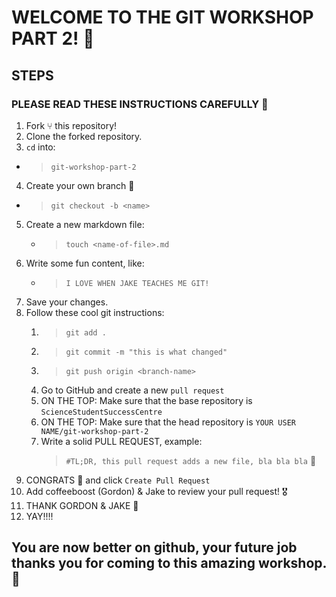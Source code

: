 # WELCOME TO THE GIT WORKSHOP PART 2! 🦄

## STEPS
### PLEASE READ THESE INSTRUCTIONS CAREFULLY 👀

1.  Fork ⑂ this repository!
2.  Clone the forked repository.
3.  `cd` into: 
   - > `git-workshop-part-2`
4.  Create your own branch 🌲
   - > `git checkout -b <name>`
5. Create a new markdown file:
   - > `touch <name-of-file>.md`
6. Write some fun content, like: 
   - > `I LOVE WHEN JAKE TEACHES ME GIT!`
7. Save your changes. 
8. Follow these cool git instructions: 
   1. > `git add .`
   2. > `git commit -m "this is what changed" `
   3. > `git push origin <branch-name>`
   4. Go to GitHub and create a new `pull request`
   6. ON THE TOP: Make sure that the base repository is `ScienceStudentSuccessCentre`
   7. ON THE TOP: Make sure that the head repository is `YOUR USER NAME/git-workshop-part-2`
   8. Write a solid PULL REQUEST, example: 
      > `#TL;DR, this pull request adds a new file, bla bla bla` 🚀
9. CONGRATS 🥳 and click `Create Pull Request`
10. Add coffeeboost (Gordon) & Jake to review your pull request! 🎖
11. THANK GORDON & JAKE 🎉
12. YAY!!!!


## You are now better on github, your future job thanks you for coming to this amazing workshop. 🦄
